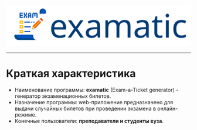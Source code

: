 ![examatic-logo](./static/img/examatic.svg 'examatic')

---

# Краткая характеристика
* Наименование программы: **examatic** (Exam-a-Ticket generator) - генератор экзаменационных билетов.
* Назначение программы: web-приложение предназначено для выдачи случайных билетов при проведении экзамена в онлайн-режиме.
* Конечные пользователи: **преподаватели и студенты вуза**.

